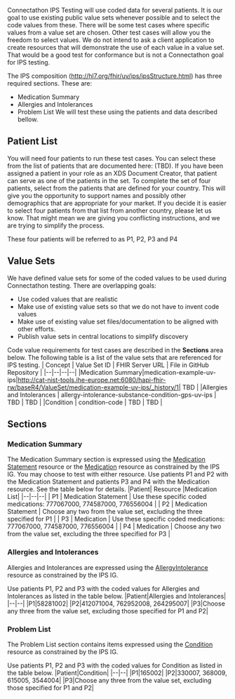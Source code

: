 Connectathon IPS Testing will use coded data for several patients. It is our goal to use existing public value sets whenever possible and to select the code values from these. There will be some test cases where specific values from a value set are chosen. Other test cases will allow you the freedom to select values. We do not intend to ask a client application to create resources that will demonstrate the use of each value in a value set. That would be a good test for conformance but is not a Connectathon goal for IPS testing.

The IPS composition (http://hl7.org/fhir/uv/ips/ipsStructure.html) has three required sections. These are:
* Medication Summary
* Allergies and Intolerances
* Problem List
We will test these using the patients and data described bellow.

## Patient List
You will need four patients to run these test cases. You can select these from the list of patients that are documented here: (TBD).  If you have been assigned a patient in your role as an XDS Document Creator, that patient can serve as one of the patients in the set. To complete the set of four patients, select from the patients that are defined for your country. This will give you the opportunity to support names and possibly other demographics that are appropriate for your market. If you decide it is easier to select four patients from that list from another country, please let us know. That might mean we are giving you conflicting instructions, and we are trying to simplify the process.

These four patients will be referred to as P1, P2, P3 and P4

## Value Sets
We have defined value sets for some of the coded values to be used during Connectathon testing. There are overlapping goals:

 - Use coded values that are realistic
 - Make use of existing value sets so that we do not have to invent code values
 - Make use of existing value set files/documentation to be aligned with other efforts.
 - Publish value sets in central locations to simplify discovery

Code value requirements for test cases are described in the **Sections** area below. The following table is a list of the value sets that are referenced for IPS testing.
| Concept | Value Set ID | FHIR Server URL | File in GitHub Repository |
|--|--|--|--|
|Medication Summary|medication-example-uv-ips|http://cat-nist-tools.ihe-europe.net:6080/hapi-fhir-rw/baseR4/ValueSet/medication-example-uv-ips/_history/1| TBD |
|Allergies and Intolerances | allergy-intolerance-substance-condition-gps-uv-ips | TBD | TBD |
|Condition | condition-code | TBD | TBD |



## Sections

### Medication Summary
The Medication Summary section is expressed using the [Medication Statement](http://hl7.org/fhir/uv/ips/StructureDefinition-MedicationStatement-uv-ips.html) resource or the [Medication](http://hl7.org/fhir/uv/ips/StructureDefinition-Medication-uv-ips.html) resource as constrained by the IPS IG. You may choose to test with either resource. Use patients P1 and P2 with the Medication Statement and patients P3 and P4 with the Medication resource. See the table below for details.
|Patient| Resource |Medication List|
|--|--|--|
| P1 | Medication Statement | Use these specific coded medications: 777067000, 774587000, 776556004 |
| P2 | Medication Statement | Choose any two from the value set, excluding the three specified for P1 |
| P3 | Medication | Use these specific coded medications: 777067000, 774587000, 776556004 |
| P4 | Medication | Choose any two from the value set, excluding the three specified for P3 |


### Allergies and Intolerances
Allergies and Intolerances are expressed using the [AllergyIntolerance](http://hl7.org/fhir/uv/ips/StructureDefinition-AllergyIntolerance-uv-ips.html) resource as constrained by the IPS IG.

Use patients P1, P2 and P3 with the coded values for Allergies and Intolerances as listed in the table below.
|Patient|Allergies and Intolerances|
|--|--|
|P1|58281002|
|P2|412071004, 762952008, 264295007|
|P3|Choose any three from the value set, excluding those specified for P1 and P2|


### Problem List
The Problem List section contains items expressed using the [Condition](http://hl7.org/fhir/uv/ips/StructureDefinition-Condition-uv-ips.html) resource  as constrained by the IPS IG.

Use patients P1, P2 and P3 with the coded values for Condition as listed in the table below.
|Patient|Condition|
|--|--|
|P1|165002|
|P2|330007, 368009, 615005, 3544004|
|P3|Choose any three from the value set, excluding those specified for P1 and P2|

